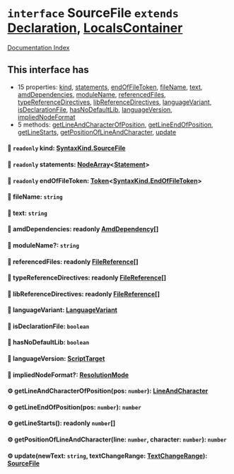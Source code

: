 # `interface` SourceFile `extends` [Declaration](../interface.Declaration/README.md), [LocalsContainer](../interface.LocalsContainer/README.md)

[Documentation Index](../README.md)

## This interface has

- 15 properties:
[kind](#-readonly-kind-syntaxkindsourcefile),
[statements](#-readonly-statements-nodearraystatement),
[endOfFileToken](#-readonly-endoffiletoken-tokensyntaxkindendoffiletoken),
[fileName](#-filename-string),
[text](#-text-string),
[amdDependencies](#-amddependencies-readonly-amddependency),
[moduleName](#-modulename-string),
[referencedFiles](#-referencedfiles-readonly-filereference),
[typeReferenceDirectives](#-typereferencedirectives-readonly-filereference),
[libReferenceDirectives](#-libreferencedirectives-readonly-filereference),
[languageVariant](#-languagevariant-languagevariant),
[isDeclarationFile](#-isdeclarationfile-boolean),
[hasNoDefaultLib](#-hasnodefaultlib-boolean),
[languageVersion](#-languageversion-scripttarget),
[impliedNodeFormat](#-impliednodeformat-resolutionmode)
- 5 methods:
[getLineAndCharacterOfPosition](#-getlineandcharacterofpositionpos-number-lineandcharacter),
[getLineEndOfPosition](#-getlineendofpositionpos-number-number),
[getLineStarts](#-getlinestarts-readonly-number),
[getPositionOfLineAndCharacter](#-getpositionoflineandcharacterline-number-character-number-number),
[update](#-updatenewtext-string-textchangerange-textchangerange-sourcefile)


#### 📄 `readonly` kind: [SyntaxKind.SourceFile](../enum.SyntaxKind/README.md#sourcefile--307)



#### 📄 `readonly` statements: [NodeArray](../interface.NodeArray/README.md)\<[Statement](../interface.Statement/README.md)>



#### 📄 `readonly` endOfFileToken: [Token](../interface.Token/README.md)\<[SyntaxKind.EndOfFileToken](../enum.SyntaxKind/README.md#endoffiletoken--1)>



#### 📄 fileName: `string`



#### 📄 text: `string`



#### 📄 amdDependencies: readonly [AmdDependency](../interface.AmdDependency/README.md)\[]



#### 📄 moduleName?: `string`



#### 📄 referencedFiles: readonly [FileReference](../interface.FileReference/README.md)\[]



#### 📄 typeReferenceDirectives: readonly [FileReference](../interface.FileReference/README.md)\[]



#### 📄 libReferenceDirectives: readonly [FileReference](../interface.FileReference/README.md)\[]



#### 📄 languageVariant: [LanguageVariant](../enum.LanguageVariant/README.md)



#### 📄 isDeclarationFile: `boolean`



#### 📄 hasNoDefaultLib: `boolean`



#### 📄 languageVersion: [ScriptTarget](../enum.ScriptTarget/README.md)



#### 📄 impliedNodeFormat?: [ResolutionMode](../type.ResolutionMode/README.md)



#### ⚙ getLineAndCharacterOfPosition(pos: `number`): [LineAndCharacter](../interface.LineAndCharacter/README.md)



#### ⚙ getLineEndOfPosition(pos: `number`): `number`



#### ⚙ getLineStarts(): readonly `number`\[]



#### ⚙ getPositionOfLineAndCharacter(line: `number`, character: `number`): `number`



#### ⚙ update(newText: `string`, textChangeRange: [TextChangeRange](../interface.TextChangeRange/README.md)): [SourceFile](../interface.SourceFile/README.md)




